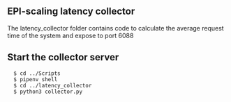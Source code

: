## EPI-scaling latency collector
The latency_collector folder contains code to calculate the average request time of the system and expose to port 6088

## Start the collector server
 
```shell
  $ cd ../Scripts
  $ pipenv shell
  $ cd ../latency_collector 
  $ python3 collector.py
```

